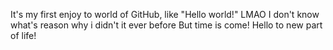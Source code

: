 It's my first enjoy to world of GitHub, like "Hello world!" LMAO
I don't know what's reason why i didn't it ever before
But time is come! 
Hello to new part of life!
